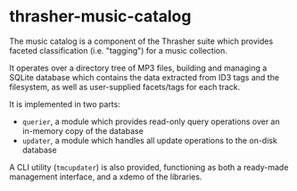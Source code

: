 # thrasher-music-catalog

The music catalog is a component of the Thrasher suite which provides
faceted classification (i.e. "tagging") for a music collection.

It operates over a directory tree of MP3 files, building and managing
a SQLite database which contains the data extracted from ID3 tags and
the filesystem, as well as user-supplied facets/tags for each track.

It is implemented in two parts:

- `querier`, a module which provides read-only query operations over
  an in-memory copy of the database
- `updater`, a module which handles all update operations to the on-disk database

A CLI utility (`tmcupdater`) is also provided, functioning as both a
ready-made management interface, and a xdemo of the libraries.

